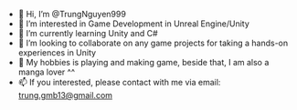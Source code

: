 - 👋 Hi, I’m @TrungNguyen999
- 👀 I’m interested in Game Development in Unreal Engine/Unity
- 🌱 I’m currently learning Unity and C#
- 💞️ I’m looking to collaborate on any game projects for taking a hands-on experiences in Unity
- 🎪 My hobbies is playing and making game, beside that, I am also a manga lover ^^
- 📫 If you interested, please contact with me via email: trung.gmb13@gmail.com

<!---
TrungNguyen999/TrungNguyen999 is a ✨ special ✨ repository because its `README.md` (this file) appears on your GitHub profile.
You can click the Preview link to take a look at your changes.
--->
